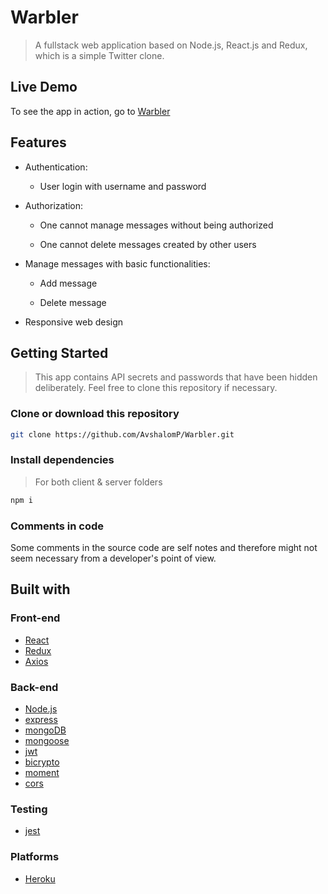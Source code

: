 # Warbler

> A fullstack web application based on Node.js, React.js and Redux, which is a simple Twitter clone.

## Live Demo

To see the app in action, go to [Warbler](https://warbler-client-ap.herokuapp.com)

## Features

* Authentication:
  
  * User login with username and password

* Authorization:

  * One cannot manage messages without being authorized

  * One cannot delete messages created by other users

* Manage messages with basic functionalities:

  * Add message
  
  * Delete message

* Responsive web design

 
## Getting Started

> This app contains API secrets and passwords that have been hidden deliberately. Feel free to clone this repository if necessary.

### Clone or download this repository

```sh
git clone https://github.com/AvshalomP/Warbler.git
```

### Install dependencies

> For both client & server folders

```sh
npm i
```

### Comments in code

Some comments in the source code are self notes and therefore might not seem necessary from a developer's point of view.

## Built with

### Front-end

* [React](https://reactjs.org)
* [Redux](https://redux.js.org)
* [Axios](https://github.com/axios/axios)

### Back-end

* [Node.js](https://nodejs.org/en/docs/)
* [express](https://expressjs.com/)
* [mongoDB](https://www.mongodb.com/)
* [mongoose](http://mongoosejs.com/)
* [jwt](https://jwt.io)
* [bicrypto](https://www.npmjs.com/package/bcrypt)
* [moment](https://momentjs.com/)
* [cors](https://www.npmjs.com/package/cors)

### Testing

* [jest](https://jestjs.io)


### Platforms

* [Heroku](https://www.heroku.com/)

